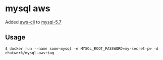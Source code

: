 # mysql aws

Added [aws-cli](https://aws.amazon.com/jp/cli/) to [mysql-5.7](https://hub.docker.com/_/mysql)

## Usage

```
$ docker run --name some-mysql -e MYSQL_ROOT_PASSWORD=my-secret-pw -d chatwork/mysql-aws:tag
```
